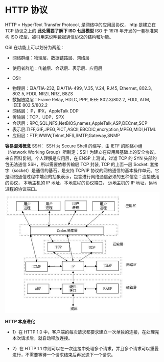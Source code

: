 # HTTP 协议

HTTP = HyperText Transfer Protocol, 是网络中的应用层协议， http 是建立在 TCP 协议之上的
**此处需要了解下 ISO 七层模型**
ISO 于 1978 年开发的一套标准架构 ISO 模型，被引用来说明数据通信协议的结构和功能。

OSI 在功能上可以划分为两组：

- 网络群组：物理层、数据链路层、网络层

- 使用者群组：传输层、会话层、表示层、应用层

- OSI:

* 物理层：EIA/TIA-232, EIA/TIA-499, V.35, V.24, RJ45, Ethernet, 802.3, 802.5, FDDI, NRZI, NRZ, B8ZS
* 数据链路层：Frame Relay, HDLC, PPP, IEEE 802.3/802.2, FDDI, ATM, IEEE 802.5/802.2
* 网络层：IP，IPX，AppleTalk DDP
* 传输层：TCP，UDP，SPX
* 会话层：RPC,SQL,NFS,NetBIOS,names,AppleTalk,ASP,DECnet,SCP
* 表示层:TIFF,GIF,JPEG,PICT,ASCII,EBCDIC,encryption,MPEG,MIDI,HTML
* 应用层：FTP,WWW,Telnet,NFS,SMTP,Gateway,SNMP

**容易混淆概念**
SSH： SSH 为 Secure Shell 的缩写，由 IETF 的网络小组（Network Working Group）所制定；SSH 为建立在应用层基础上的安全协议。来自百科复制，个人理解是应用层，在 ENSP 上测试，过滤 TCP 的 SYN 头部的包无法通信 SSH，所以需要依赖传输层 TCP 封装, TCP 的上面一层
Socket: 套接字（socket）是通信的基石，是支持 TCP/IP 协议的网络通信的基本操作单元。它是网络通信过程中端点的抽象表示，包含进行网络通信必须的五种信息：连接使用的协议， 本地主机的 IP 地址，本地进程的协议端口， 远地主机的 IP 地址，远地进程的协议端口。
![图示理解](images/sockethttp.png)

**HTTP 本身进化**

- 1）在 HTTP 1.0 中，客户端的每次请求都要求建立一次单独的连接，在处理完本次请求后，就自动释放连接。

- 2）在 HTTP 1.1 中则可以在一次连接中处理多个请求，并且多个请求可以重叠进行，不需要等待一个请求结束后再发送下一个请求。

